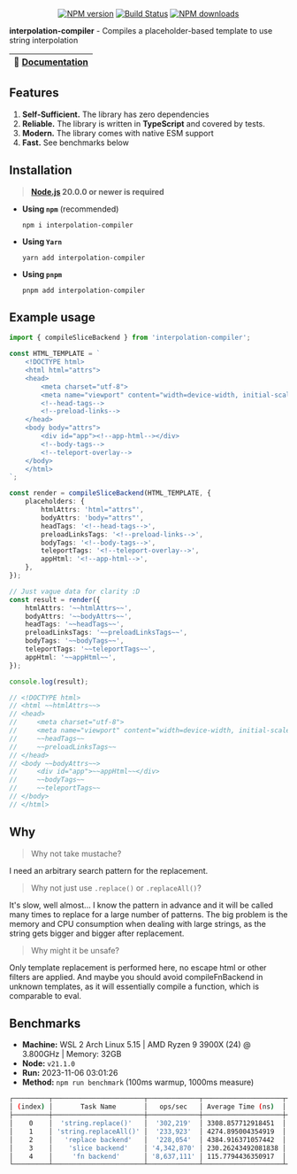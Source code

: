 <p align="center">
<a href="https://www.npmjs.com/package/interpolation-compiler"><img src="https://img.shields.io/npm/v/interpolation-compiler.svg?style=flat-square" alt="NPM version"></a>
<a href="https://github.com/negezor/interpolation-compiler/actions/workflows/tests.yml"><img src="https://img.shields.io/github/actions/workflow/status/negezor/interpolation-compiler/tests.yml?style=flat-square" alt="Build Status"></a>
<a href="https://www.npmjs.com/package/interpolation-compiler"><img src="https://img.shields.io/npm/dt/interpolation-compiler.svg?style=flat-square" alt="NPM downloads"></a>
</p>

**interpolation-compiler** - Compiles a placeholder-based template to use string interpolation

| 📖 [Documentation](docs/) |
|---------------------------|

## Features

1. **Self-Sufficient.** The library has zero dependencies
2. **Reliable.** The library is written in **TypeScript** and covered by tests.
3. **Modern.** The library comes with native ESM support
4. **Fast.** See benchmarks below

## Installation
> **[Node.js](https://nodejs.org/) 20.0.0 or newer is required**

- **Using `npm`** (recommended)
    ```shell
    npm i interpolation-compiler
    ```
- **Using `Yarn`**
  ```shell
  yarn add interpolation-compiler
  ```
- **Using `pnpm`**
  ```shell
  pnpm add interpolation-compiler
  ```

## Example usage
```ts
import { compileSliceBackend } from 'interpolation-compiler';

const HTML_TEMPLATE = `
    <!DOCTYPE html>
    <html html="attrs">
    <head>
        <meta charset="utf-8">
        <meta name="viewport" content="width=device-width, initial-scale=1">
        <!--head-tags-->
        <!--preload-links-->
    </head>
    <body body="attrs">
        <div id="app"><!--app-html--></div>
        <!--body-tags-->
        <!--teleport-overlay-->
    </body>
    </html>
`;

const render = compileSliceBackend(HTML_TEMPLATE, {
    placeholders: {
        htmlAttrs: 'html="attrs"',
        bodyAttrs: 'body="attrs"',
        headTags: '<!--head-tags-->',
        preloadLinksTags: '<!--preload-links-->',
        bodyTags: '<!--body-tags-->',
        teleportTags: '<!--teleport-overlay-->',
        appHtml: '<!--app-html-->',
    },
});

// Just vague data for clarity :D
const result = render({
    htmlAttrs: '~~htmlAttrs~~',
    bodyAttrs: '~~bodyAttrs~~',
    headTags: '~~headTags~~',
    preloadLinksTags: '~~preloadLinksTags~~',
    bodyTags: '~~bodyTags~~',
    teleportTags: '~~teleportTags~~',
    appHtml: '~~appHtml~~',
});

console.log(result);

// <!DOCTYPE html>
// <html ~~htmlAttrs~~>
// <head>
//     <meta charset="utf-8">
//     <meta name="viewport" content="width=device-width, initial-scale=1">
//     ~~headTags~~
//     ~~preloadLinksTags~~
// </head>
// <body ~~bodyAttrs~~>
//     <div id="app">~~appHtml~~</div>
//     ~~bodyTags~~
//     ~~teleportTags~~
// </body>
// </html>
```

## Why

> Why not take mustache?

I need an arbitrary search pattern for the replacement.

> Why not just use `.replace()` or `.replaceAll()`?

It's slow, well almost... I know the pattern in advance and it will be called many times to replace for a large number of patterns. The big problem is the memory and CPU consumption when dealing with large strings, as the string gets bigger and bigger after replacement.

> Why might it be unsafe?

Only template replacement is performed here, no escape html or other filters are applied. And maybe you should avoid compileFnBackend in unknown templates, as it will essentially compile a function, which is comparable to eval.

## Benchmarks

- **Machine:** WSL 2 Arch Linux 5.15 | AMD Ryzen 9 3900X (24) @ 3.800GHz | Memory: 32GB
- **Node:** `v21.1.0`
- **Run:** 2023-11-06 03:01:26
- **Method:** `npm run benchmark` (100ms warmup, 1000ms measure)

```sh
┌─────────┬───────────────────────┬─────────────┬────────────────────┬──────────┬─────────┐
│ (index) │       Task Name       │   ops/sec   │ Average Time (ns)  │  Margin  │ Samples │
├─────────┼───────────────────────┼─────────────┼────────────────────┼──────────┼─────────┤
│    0    │  'string.replace()'   │  '302,219'  │ 3308.857712918451  │ '±0.83%' │ 302220  │
│    1    │ 'string.replaceAll()' │  '233,923'  │ 4274.895004354919  │ '±0.54%' │ 233924  │
│    2    │   'replace backend'   │  '228,054'  │ 4384.916371057442  │ '±0.57%' │ 228055  │
│    3    │    'slice backend'    │ '4,342,870' │ 230.26243492081838 │ '±0.73%' │ 4342871 │
│    4    │     'fn backend'      │ '8,637,111' │ 115.7794436350917  │ '±0.92%' │ 8637112 │
└─────────┴───────────────────────┴─────────────┴────────────────────┴──────────┴─────────┘
```
